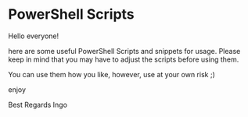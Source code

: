 # PowerShell Scripts

Hello everyone!

here are some useful PowerShell Scripts and snippets for usage.
Please keep in mind that you may have to adjust the scripts before using them.

You can use them how you like, however, use at your own risk ;)

enjoy

Best Regards
Ingo
